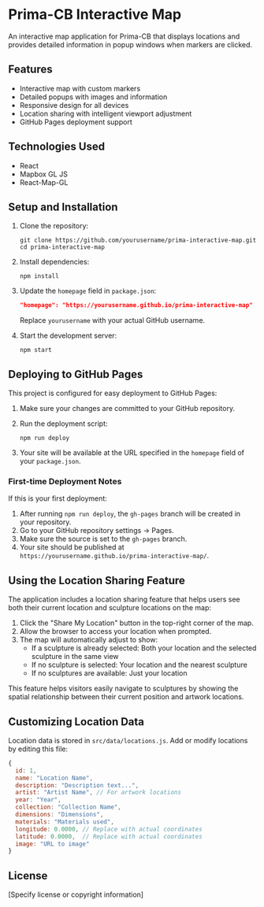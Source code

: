 # Prima-CB Interactive Map

An interactive map application for Prima-CB that displays locations and provides detailed information in popup windows when markers are clicked.

## Features

- Interactive map with custom markers
- Detailed popups with images and information
- Responsive design for all devices
- Location sharing with intelligent viewport adjustment
- GitHub Pages deployment support

## Technologies Used

- React
- Mapbox GL JS
- React-Map-GL

## Setup and Installation

1. Clone the repository:
   ```
   git clone https://github.com/yourusername/prima-interactive-map.git
   cd prima-interactive-map
   ```

2. Install dependencies:
   ```
   npm install
   ```

3. Update the `homepage` field in `package.json`:
   ```json
   "homepage": "https://yourusername.github.io/prima-interactive-map"
   ```
   Replace `yourusername` with your actual GitHub username.

4. Start the development server:
   ```
   npm start
   ```

## Deploying to GitHub Pages

This project is configured for easy deployment to GitHub Pages:

1. Make sure your changes are committed to your GitHub repository.

2. Run the deployment script:
   ```
   npm run deploy
   ```

3. Your site will be available at the URL specified in the `homepage` field of your `package.json`.

### First-time Deployment Notes

If this is your first deployment:

1. After running `npm run deploy`, the `gh-pages` branch will be created in your repository.
2. Go to your GitHub repository settings → Pages.
3. Make sure the source is set to the `gh-pages` branch.
4. Your site should be published at `https://yourusername.github.io/prima-interactive-map/`.

## Using the Location Sharing Feature

The application includes a location sharing feature that helps users see both their current location and sculpture locations on the map:

1. Click the "Share My Location" button in the top-right corner of the map.
2. Allow the browser to access your location when prompted.
3. The map will automatically adjust to show:
   - If a sculpture is already selected: Both your location and the selected sculpture in the same view
   - If no sculpture is selected: Your location and the nearest sculpture
   - If no sculptures are available: Just your location

This feature helps visitors easily navigate to sculptures by showing the spatial relationship between their current position and artwork locations.

## Customizing Location Data

Location data is stored in `src/data/locations.js`. Add or modify locations by editing this file:

```javascript
{
  id: 1,
  name: "Location Name",
  description: "Description text...",
  artist: "Artist Name", // For artwork locations
  year: "Year",
  collection: "Collection Name",
  dimensions: "Dimensions",
  materials: "Materials used",
  longitude: 0.0000, // Replace with actual coordinates
  latitude: 0.0000,  // Replace with actual coordinates
  image: "URL to image"
}
```

## License

[Specify license or copyright information] 